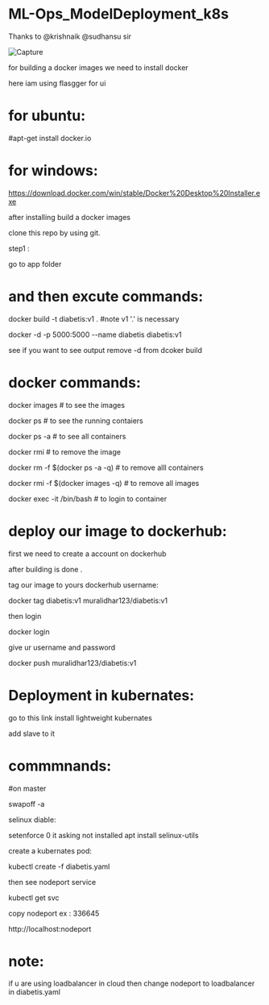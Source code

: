 # ML-Ops_ModelDeployment_k8s

Thanks to @krishnaik @sudhansu sir 

![Capture](https://user-images.githubusercontent.com/38804803/82556710-e8fce700-9b87-11ea-8e78-6fe0269268a4.PNG)

for building a docker images we need to install docker 

here iam using flasgger for ui 

for ubuntu:
==========
#apt-get install docker.io

for windows:
==========
https://download.docker.com/win/stable/Docker%20Desktop%20Installer.exe

after installing build a docker images

clone this repo by using git.

step1 :

go to app folder

and then excute commands:
=======================

docker build -t diabetis:v1 .  #note v1 '.' is necessary

docker -d -p 5000:5000 --name diabetis diabetis:v1

see if you want to see output remove -d from dcoker build 


docker commands:
=================
docker images   # to see the images

docker ps       # to see the running contaiers

docker ps -a    # to see all containers

docker rmi <imagename or id>   # to remove the image
  
docker rm -f $(docker ps -a -q)   # to remove alll containers

docker rmi -f $(docker images -q) # to remove all images

docker exec -it <containerid or contiainer name> /bin/bash      # to login to container
  
  
deploy our image to dockerhub:
===============================
first we need to create a account on dockerhub

after building is done .

tag our image to yours dockerhub username:

docker tag diabetis:v1 muralidhar123/diabetis:v1

then login

docker login

give ur username and password

docker push muralidhar123/diabetis:v1 

Deployment in kubernates:
========================

go to this link install lightweight kubernates

add slave to it

commmnands:
==========
#on master

swapoff -a

selinux diable:   

setenforce 0
it asking not installed 
apt install selinux-utils


create a kubernates pod:

kubectl create -f diabetis.yaml

then see nodeport service

kubectl get svc

copy nodeport ex : 336645

http://localhost:nodeport


note:
===
if u are using loadbalancer in cloud then change nodeport to loadbalancer in diabetis.yaml


